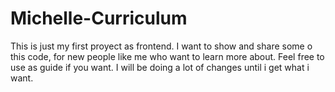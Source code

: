 # Michelle-Curriculum
This is just my first proyect as frontend. I want to show and share some o this code, for new people like me who want to learn more about.
Feel free to use as guide if you want. I will be doing a lot of changes until i get what i want.
